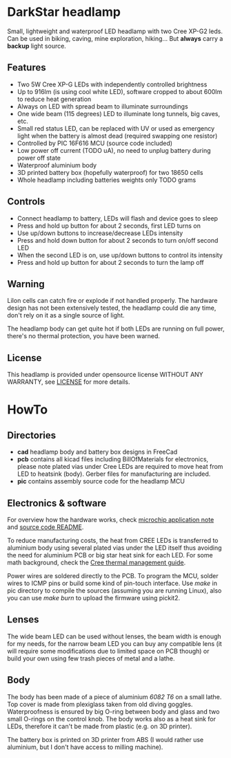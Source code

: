 DarkStar headlamp
=================

Small, lightweight and waterproof LED headlamp with two Cree XP-G2 leds. Can be
used in biking, caving, mine exploration, hiking... But **always** carry a
**backup** light source.

Features
--------
* Two 5W Cree XP-G LEDs with independently controlled brightness
* Up to 916lm (is using cool white LED), software cropped to about 600lm to reduce heat generation
* Always on LED with spread beam to illuminate surroundings
* One wide beam (115 degrees) LED to illuminate long tunnels, big caves, etc.
* Small red status LED, can be replaced with UV or used as emergency light when the battery is almost dead (required swapping one resistor)
* Controlled by PIC 16F616 MCU (source code included)
* Low power off current (TODO uA), no need to unplug battery during power off state
* Waterproof aluminium body
* 3D printed battery box (hopefully waterproof) for two 18650 cells
* Whole headlamp including batteries weights only TODO grams

Controls
--------
* Connect headlamp to battery, LEDs will flash and device goes to sleep
* Press and hold up button for about 2 seconds, first LED turns on
* Use up/down buttons to increase/decrease LEDs intensity
* Press and hold down button for about 2 seconds to turn on/off second LED
* When the second LED is on, use up/down buttons to control its intensity
* Press and hold up button for about 2 seconds to turn the lamp off

Warning
-------
LiIon cells can catch fire or explode if not handled properly. The hardware
design has not been extensively tested, the headlamp could die any time, don't
rely on it as a single source of light.

The headlamp body can get quite hot if both LEDs are running on full power,
there's no thermal protection, you have been warned.

License
-------
This headlamp is provided under opensource license WITHOUT ANY WARRANTY, see
[LICENSE](./LICENSE) for more details.

HowTo
=====
Directories
-----------
* **cad** headlamp body and battery box designs in FreeCad
* **pcb** contains all kicad files including BillOfMaterials for electronics,
	please note plated vias under Cree LEDs are required to move heat from
	LED to heatsink (body). Gerber files for manufacturing are included.
* **pic** contains assembly source code for the headlamp MCU

Electronics & software
----------------------
For overview how the hardware works, check
[microchip application note](http://ww1.microchip.com/downloads/en/AppNotes/00874C.pdf)
and [source code README](./pic/README.md).

To reduce manufacturing costs, the heat from CREE LEDs is transferred to aluminium
body using several plated vias under the LED itself thus avoiding the need for
aluminium PCB or big star heat sink for each LED. For some math background, check
the [Cree thermal management guide](http://www.cree.com/~/media/Files/Cree/LED%20Components%20and%20Modules/XLamp/XLamp%20Application%20Notes/XLamp_PCB_Thermal.pdf).

Power wires are soldered directly to the PCB. To program the MCU, solder
wires to ICMP pins or build some kind of pin-touch interface. Use *make* in
pic directory to compile the sources (assuming you are running Linux), also
you can use *make burn* to upload the firmware using pickit2.

Lenses
------
The wide beam LED can be used without lenses, the beam width is enough for my
needs, for the narrow beam LED you can buy any compatible lens (it will require
some modifications due to limited space on PCB though) or build your own
using few trash pieces of metal and a lathe.

Body
----
The body has been made of a piece of aluminium *6082 T6* on a small lathe. Top
cover is made from plexiglass taken from old diving goggles. Waterproofness is
ensured by big O-ring between body and glass and two small O-rings on the
control knob. The body works also as a heat sink for LEDs, therefore it can't
be made from plastic (e.g. on 3D printer).

The battery box is printed on 3D printer from ABS (I would rather use aluminium,
but I don't have access to milling machine).
